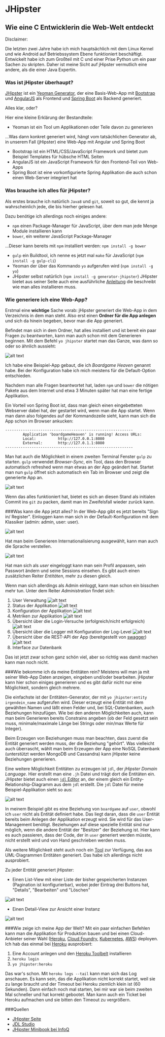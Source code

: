 # JHipster
## Wie eine C Entwicklerin die Web-Welt entdeckt

Disclaimer:

Die letzten zwei Jahre habe ich mich hauptsächlich mit dem Linux Kernel und wie
Android auf Betriebssystem Ebene funktioniert beschäftigt.
Entwickelt habe ich zum Großteil mit C und einer Prise Python um ein paar
Sachen zu skripten. Daher ist meine Sicht auf jHipster vermutlich eine andere,
als die einer Java Expertin.

### Was ist jHipster überhaupt?
[JHipster](https://jhipster.github.io/) ist ein
[Yeoman Generator](http://yeoman.io/), der eine Basis-Web-App mit
[Bootstrap](http://getbootstrap.com/) und [AngularJS](https://angularjs.org/)
als Frontend und [Spring Boot](https://projects.spring.io/spring-boot/) als
Backend generiert.

Alles klar, oder?

Hier eine kleine Erklärung der Bestandteile:

* Yeoman ist ein Tool um Applikationen oder Teile davon zu generieren

...Was dann konkret generiert wird, hängt vom tatsächlichen Generator ab, in
unserem Fall (jHipster) eine Web-App mit Angular und Spring Boot

* Bootstrap ist ein HTML/CSS/JavaScript Framework und bietet zum Beispiel
Templates für hübsche HTML Seiten
* AngularJS ist ein JavaScript Framework für den Frontend-Teil von Web-Apps
* Spring Boot ist eine vorkonfigurierte Spring Applikation die auch schon
einen Web-Server integriert hat

### Was brauche ich alles für jHipster?
Als erstes brauche ich natürlich `Java8` und `git`, soweit so gut, die kennt ja
wahrscheinlich jede, die bis hierher gelesen hat.

Dazu benötige ich allerdings noch einiges andere:

* `npm` einen Package-Manager für JavaScript, über dem man jede Menge Module
installieren kann
* `bower`, ein weiterer JavaScript Package-Manager

...Dieser kann bereits mit `npm` installiert werden: `npm install -g bower`

* `gulp` ein Buildtool, ich nenne es jetzt mal `make` für JavaScript
(`npm install -g gulp-cli`)
* Yeoman der über das Kommando `yo` aufgerufen wird (`npm install -g yo`)
* JHipster selbst natürlich (`npm install -g generator-jhipster`)
JHipster bietet aus seiner Seite auch eine ausführliche
[Anleitung](https://jhipster.github.io/installation/ "Installationsanleitung")
die beschreibt wie man alles installieren muss.

### Wie generiere ich eine Web-App?
Erstmal eine **wichtige** Sache vorab: jHipster generiert die Web-App in dem
Verzeichnis in dem man steht. Also erst einen **Ordner für die App anlegen**
und sich da hinein begeben, bevor man die App generiert.

Befindet man sich in dem Ordner, hat alles installiert und ist bereit ein paar
Fragen zu beantworten, kann man auch schon mit dem Generieren beginnen. Mit dem
Befehl `yo jhipster` startet man das Ganze, was dann so oder so ähnlich
aussieht:

![alt text](./pics/jhipster_generator_finish.png)

Ich habe eine Beispiel-App gebaut, die ich *Boardgame Heaven* genannt habe.
Bei der Konfiguration habe ich mich meistens für die Default-Option entschieden.

Nachdem man alle Fragen beantwortet hat, laden `npm` und `bower` die nötigen
Pakete aus dem Internet und etwa 3 Minuten später hat man eine fertige
Applikation.

Ein Vorteil von Spring Boot ist, dass man gleich einen eingebetteten Webserver
dabei hat, der gestartet wird, wenn man die App startet. Wenn man dann also
folgendes auf der Kommandozeile sieht, kann man sich die App schon im Browser
ankucken:

```
----------------------------------------------------------
        Application 'boardgameHeaven' is running! Access URLs:
        Local:          http://127.0.0.1:8080
        External:       http://127.0.1.1:8080
----------------------------------------------------------
```

Man hat auch die Möglichkeit in einem zweiten Terminal Fenster `gulp` zu
starten. `gulp` verwendet *Browser-Sync*, ein Tool, dass den Browser
automatisch refreshed wenn man etwas an der App geändert hat. Startet man
nun `gulp` öffnet sich automatisch ein Tab im Browser und zeigt die
generierte App an.

![alt text](./pics/basic_jhipster.png "Basis jHipster App Screenshot")

Wenn das alles funktioniert hat, bietet es sich an diesen Stand als initialen
Commit ins `git` zu packen, damit man im Zweifelsfall wieder zurück kann.

###Was kann die App jetzt alles?
In der Web-App gibt es jetzt bereits "Sign in/ Register". Einloggen kann man
sich in der Default-Konfiguration mit dem Klassiker (admin: admin, user: user).

![alt text](./pics/signin_drop_down.png "Sign in Drop Down")

Hat man beim Generieren Internationalisierung ausgewählt, kann man auch die
Sprache verstellen.

![alt text](./pics/language_drop_down.png "Sprachwahl Drop Down")

Hat man sich als *user* eingeloggt kann man sein Profil anpassen, sein Passwort
ändern und seine Sessions einsehen. Es gibt auch einen zusätzlichen Reiter
*Entitäten*, mehr zu diesen gleich.

Wenn man sich allerdings als Admin einloggt, kann man schon ein bisschen
mehr tun. Unter dem Reiter *Administration* findet sich:

1. User Verwaltung
![alt text](./pics/user_management.png "User Management")
2. Status der Applikation
![alt text](./pics/health.png "Status")
3. Konfiguration der Applikation
![alt text](./pics/configs.png "Konfiguration")
4. Metriken zur Applikation
![alt text](./pics/metrics.png "Metriken")
5. Übersicht über die Login-Versuche (erfolgreich/nicht erfolgreich)
![alt text](./pics/audits.png "Audits")
6. Übersicht über die Logger mit Konfiguration der Log-Level
![alt text](./pics/logger.png "Logger")
7. Übersicht über die REST-API der App (bereitgestellt von [swagger](http://swagger.io/))
![alt text](./pics/swagger_api.png "Swagger")
8. Interface zur Datenbank

Das ist jetzt zwar schon ganz schön viel, aber so richtig was damit machen
kann man noch nicht.

###Wie bekomme ich da meine Entitäten rein?
Meistens will man ja mit seiner Web-App Daten anzeigen, eingeben und/oder
bearbeiten. jHipster kann hier schon einiges generieren und es gibt dafür
nicht nur eine Möglichkeit, sondern gleich mehrere.

Die einfachste ist der Entitäten-Generator, der mit
`yo jhipster:entity irgendein_name` aufgerufen wird. Dieser erzeugt eine
Entität mit dem gewählten Namen und läßt einen Felder und, bei SQL-Datenbanken,
auch Beziehungen hinzufügen. Wie bei den anderen Möglichkeiten auch, kann
man beim Generieren bereits Constrains angeben (ob der Feld gesetzt sein
muss, minimale/maximale Länge bei Strings oder min/max Werte für Integer).

Beim Erzeugen von Beziehungen muss man beachten, dass zuerst die Entität
generiert werden muss, der die Beziehung "gehört". Was vielleicht auch
überrascht, wählt man beim Erzeugen der App eine NoSQL Datenbank (unterstützt
werden MongoDB und Cassandra) kann jHipster keine Beziehungen generieren.

Eine weitere Möglichkeit Entitäten zu erzeugen ist `jdl`, der
*jHipster Domain Language*. Hier erstellt man eine `.jh` Datei und trägt dort
die Entitäten ein. JHipster bietet auch einen
[`jdl` Editor](https://jhipster.github.io/jdl-studio/) an, der einem gleich
ein Entity-Relationship-Diagramm aus dem `jdl` erstellt.
Die `jdl` Datei für meine Beispiel-Applikation sieht so aus:

![alt text](./pics/boardgame_jdl_in_jdl_studio.png "Boardgame jdl")

In meinem Beispiel gibt es eine Beziehung von `boardgame` auf `user`, obwohl
ich `user` nicht als Entität definiert habe. Das liegt daran, dass die `user`
Entität bereits beim Anlegen der Applikation erzeugt wird. Sie wird für das
User-Management benötigt. Beziehungen auf diese spezielle Entität sind nur
möglich, wenn die andere Entität der "Besitzer" der Beziehung ist. Hier kann
es auch passieren, dass der Code, der in `user` generiert werden müsste, nicht
erstellt wird und von Hand geschrieben werden muss.

Als weitere Möglichkeit steht auch noch ein
[Tool](https://jhipster.github.io/jhipster-uml/) zur Verfügung, das aus
UML-Diagrammen Entitäten generiert. Das habe ich allerdings nicht ausprobiert.

Zu jeder Entität generiert jHipster:

* Einen List-View mit einer Liste der bisher gespeicherten Instanzen (Pagination
ist konfigurierbar), wobei jeder Eintrag drei Buttons hat, "Details", "Bearbeiten"
und "Löschen"

![alt text](./pics/boardgame_list_view.png "List-View")

* Einen Detail-View zur Ansicht einer Instanz

![alt text](./pics/boardgame_detail_view.png)

###Wie zeige ich meine App der Welt?
Mit ein paar einfachen Befehlen kann man die Applikation für Produktion bauen
und bei einen Cloud-Anbieter seiner Wahl ([Heroku](https://www.heroku.com/),
[Cloud Foundry](https://www.cloudfoundry.org/),
[Kubernetes](http://kubernetes.io/), [AWS](https://aws.amazon.com/)) deployen.
Ich hab das einmal bei [Heroku](https://jhipster.github.io/heroku/) ausprobiert:

1. Eine Account anlegen und den
[Heroku Toolbelt](https://devcenter.heroku.com/articles/heroku-command-line)
installieren
2. `heroku login`
3. `yo jhipster:heroku`

Das war's schon. Mit `heroku logs --tail` kann man sich das Log anschauen. Es
kann sein, das die Applikation nicht korrekt startet, weil sie zu lange braucht
und der Timeout bei Heroku ziemlich klein ist (60 Sekunden). Dann einfach noch
mal starten, bei mir war sie beim zweiten Mal schneller und hat korrekt
gebootet. Man kann auch ein Ticket bei Heroku aufmachen und sie bitten den
Timeout zu vergrößern.

###Quellen

* [JHipster Seite](https://jhipster.github.io/)
* [JDL Studio](https://jhipster.github.io/jdl-studio/)
* [JHipster Minibook bei InfoQ](https://www.infoq.com/minibooks/jhipster-mini-book)
